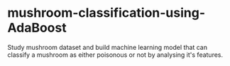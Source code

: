 # mushroom-classification-using-AdaBoost
Study mushroom dataset and build machine learning model that can classify a mushroom as either poisonous or not by analysing it's features.
